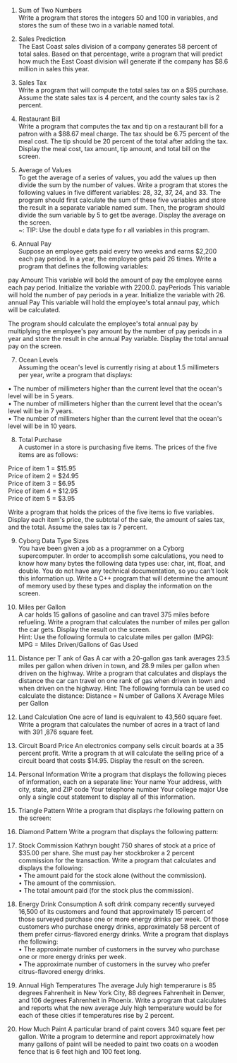 
1. Sum of Two Numbers  
Write a program that stores the integers 50 and 100 in variables, and stores the sum of these two in a variable named total.  

2. Sales Prediction  
The East Coast sales division of a company generates 58 percent of total sales. Based  on that percentage, write a program that will predict how much the East Coast division  will generate if the company has $8.6 million in sales this year.  

3. Sales Tax  
Write a program that will compute the total sales tax on a $95 purchase. Assume the  state sales tax is 4 percent, and the county sales tax is 2 percent.  

4. Restaurant Bill  
Write a program that computes the tax and tip on a restaurant bill for a patron with  a $88.67 meal charge. The tax should be 6.75 percent of the meal cost. The tip should be 20 percent of the total after adding the tax. Display the meal cost, tax amount, tip  amount, and total bill on the screen.  

5. Average of Values  
To get the average of a series of values, you add the values up then divide the sum by  the number of values. Write a program that stores the following values in five different variables: 28, 32, 37, 24, and 33. The program should first calculate the sum of  these five variables and store the result in a separate variable named sum. Then, the  program should divide the sum variable by 5 to get tbe average. Display the average  on the screen.  
~: TIP: Use the doubl e data type fo r all variables in this program. 

6. Annual Pay  
Suppose an employee gets paid every two weeks and earns $2,200 each pay period. In  a year, the employee gets paid 26 times. Write a program that defines the following  variables:  

pay Amount      This variable will bold the amount of pay the employee earns each  pay period. Initialize the variable with 2200.0. 
payPeriods      This variable will hold the number of pay periods in a year. Initialize  the variable with 26.
annual Pay      This variable will hold the employee's total annaul pay, which will  be calculated.

The program should calculate the employee's total annual pay by multiplying the  employee's pay amount by the number of pay periods in a year and store the result in  che annual Pay variable. Display the total annual pay on the screen.  

7. Ocean Levels  
Assuming the ocean's level is currently rising at about 1.5 millimeters per year, write  a program that displays:  

• The number of millimeters higher than the current level that the ocean's level will  be in 5 years.  
• The number of millimeters higher than the current level that the ocean's level will  be in 7 years.  
• The number of millimeters higher than the current level that the ocean's level will  be in 10 years.  

8. Total Purchase  
A customer in a store is purchasing five items. The prices of the five items are as follows:  

Price of item 1 = $15.95  
Price of item 2 = $24.95  
Price of item 3 = $6.95  
Price of item 4 = $12.95  
Price of item 5 = $3.95 

Write a program that holds the prices of the five items io five variables. Display each  item's price, the subtotal of the sale, the amount of sales tax, and the total. Assume the  sales tax is 7 percent.  

9. Cyborg Data Type Sizes  
You have been given a job as a programmer on a Cyborg supercomputer. In order to  accomplish some calculations, you need to know how many bytes the following data  types use: char, int, float, and double. You do not have any technical documentation, so you can't look this information up. Write a C++ program that will determine  the amount of memory used by these types and display the information on the screen.  

10. Miles per Gallon  
A car holds 15 gallons of gasoline and can travel 375 miles before refueling. Write a  program that calculates the number of miles per gallon the car gets. Display the result  on the screen.  
Hint: Use the following formula to calculate miles per gallon (MPG):  
MPG = Miles Driven/Gallons of Gas Used  

11. Distance per T ank of Gas  A car with a 20-gallon gas tank averages 23.5 miles per gallon when driven in town,  and 28.9 miles per gallon when driven on the highway. Write a program that calculates  and displays the distance the car can travel on one rank of gas when driven in town  and when driven on the highway.  Hint: The following formula can be used co calculate the distance:  Distance = N umber of Gallons X Average Miles per Gallon  


12. Land Calculation  One acre of land is equivalent to 43,560 square feet. Write a program that calculates  the number of acres in a tract of land with 391 ,876 square feet.  

13. Circuit Board Price  An electronics company sells circuit boards at a 35 percent profit. Write a program th at  will calculate the selling price of a circuit board that costs $14.95. Display the result  on the screen.  

14. Personal Information  Write a program that displays the following pieces of information, each on a separate line:  Your name  Your address, with city, state, and ZIP code  Your telephone number  Your college major  Use only a single cout statement to display all of this information.  

15. Triangle Pattern  Write a program that displays rhe following pattern on the screen: 

16. Diamond Pattern  Write a program that displays the following pattern: 
 
17. Stock Commission  Kathryn bought 750 shares of stock at a price of $35.00 per share. She must pay her  stockbroker a 2 percent commission for the transaction. Write a program that calculates and displays the following:  
• The amount paid for the stock alone (without the commission).  
• The amount of the commission.  
• The total amount paid (for the stock plus the commission).  

18. Energy Drink Consumption  A soft drink company recently surveyed 16,500 of its customers and found that approximately 15 percent of those surveyed purchase one or more energy drinks per week. Of  those customers who purchase energy drinks, approximately 58 percent of them prefer  cirrus-flavored energy drinks. Write a program that displays rhe following:  
• The approximate number of customers in the survey who purchase one or more  energy drinks per week.  
• The approximate number of customers in the survey who prefer citrus-flavored  energy drinks.  

19. Annual High Temperatures  The average July high temperarure is 85 degrees Fahrenheit in New York City, 88 degrees  Fahrenheit in Denver, and 106 degrees Fahrenheit in Phoenix. Write a program that  calculates and reports what the new average July high temperature would be for each of  these cities if temperatures rise by 2 percent.  

20. How Much Paint  A particular brand of paint covers 340 square feet per gallon. Write a program to  determine and report approximately how many gallons of paint will be needed to paint  two coats on a wooden fence that is 6 feet high and 100 feet long. 



